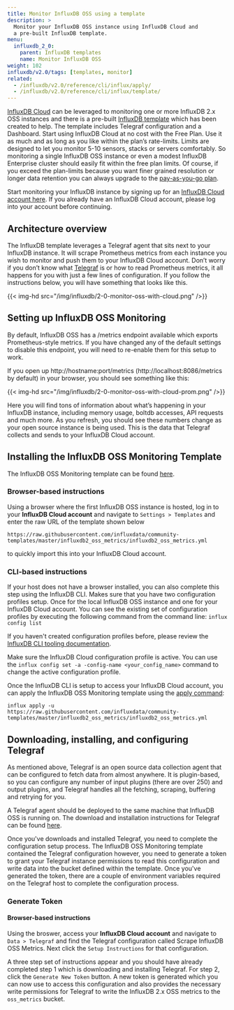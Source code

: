 ```yaml
---
title: Monitor InfluxDB OSS using a template
description: >
  Monitor your InfluxDB OSS instance using InfluxDB Cloud and
  a pre-built InfluxDB template.
menu:
  influxdb_2_0:
    parent: InfluxDB templates
    name: Monitor InfluxDB OSS
weight: 102
influxdb/v2.0/tags: [templates, monitor]
related:
  - /influxdb/v2.0/reference/cli/influx/apply/
  - /influxdb/v2.0/reference/cli/influx/template/
---
```


[InfluxDB Cloud](/influxdb/cloud/) can be leveraged to monitoring one or more InfluxDB 2.x OSS instances 
and there is a pre-built [InfluxDB template](https://github.com/influxdata/community-templates/tree/master/influxdb2_oss_metrics) 
which has been created to help.  The template includes Telegraf configuration and a Dashboard.  Start using InfluxDB Cloud at no cost with 
the Free Plan. Use it as much and as long as you like within the plan’s rate-limits. Limits are designed to let you monitor 5-10 sensors, 
stacks or servers comfortably. So monitoring a single InfluxDB OSS instance or even a modest InfluxDB Enterprise cluster should easily fit 
within the free plan limits.  Of course, if you exceed the plan-limits because you want finer grained resolution or longer data retention you can always 
upgrade to the [pay-as-you-go plan](/influxdb/cloud/account-management/pricing-plans/#usage-based-plan).

Start monitoring your InfluxDB instance by signing up for an [InfluxDB Cloud account here](https://cloud2.influxdata.com/signup).  If you already have 
an InfluxDB Cloud account, please log into your account before continuing.

## Architecture overview
The InfluxDB template leverages a Telegraf agent that sits next to your InfluxDB instance. 
It will scrape Prometheus metrics from each instance you wish to monitor and push them to your InfluxDB Cloud account.
Don’t worry if you don’t know what [Telegraf](/telegraf/) is or how to read Prometheus metrics, it all happens for you with just a few lines of configuration. 
If you follow the instructions below, you will have something that looks like this.

{{< img-hd src="/img/influxdb/2-0-monitor-oss-with-cloud.png" />}}

## Setting up InfluxDB OSS Monitoring
By default, InfluxDB OSS has a /metrics endpoint available which exports Prometheus-style metrics. 
If you have changed any of the default settings to disable this endpoint, you will need to re-enable them for this setup to work.

If you open up http://hostname:port/metrics (http://localhost:8086/metrics by default) in your browser, you should see something like this:

{{< img-hd src="/img/influxdb/2-0-monitor-oss-with-cloud-prom.png" />}}

Here you will find tons of information about what’s happening in your InfluxDB instance, including memory usage, boltdb accesses, API requests 
and much more. As you refresh, you should see these numbers change as your open source instance is being used. This is the data that Telegraf collects
and sends to your InfluxDB Cloud account. 

## Installing the InfluxDB OSS Monitoring Template
The InfluxDB OSS Monitoring template can be found [here](https://github.com/influxdata/community-templates/tree/master/influxdb2_oss_metrics).

### Browser-based instructions
Using a browser where the first InfluxDB OSS instance is hosted, 
log in to your **InfluxDB Cloud account** and navigate to `Settings > Templates` and enter the raw URL of the template shown below

`https://raw.githubusercontent.com/influxdata/community-templates/master/influxdb2_oss_metrics/influxdb2_oss_metrics.yml`

to quickly import this into your InfluxDB Cloud account.

### CLI-based instructions
If your host does not have a browser installed, you can also complete this step using the InfluxDB CLI. 
Makes sure that you have two configuration profiles setup. Once for the local InfluxDB OSS instance and one for your InfluxDB Cloud account. You can see
the existing set of configuration profiles by executing the following command from the command line:
`influx config list`

If you haven't created configuration profiles before, please review the [InfluxDB CLI tooling documentation](influxdb/v2.0/reference/cli/influx/config/). 

Make sure the InfluxDB Cloud configuration profile is active. You can use the `influx config set -a -config-name <your_config_name>` command to 
change the active configuration profile.

Once the InfluxDB CLI is setup to access your InfluxDB Cloud account, you can apply the
InfluxDB OSS Monitoring template using the [apply command](/influxdb/v2.0/influxdb-templates/use/#apply-a-template-from-a-url/):

`influx apply -u https://raw.githubusercontent.com/influxdata/community-templates/master/influxdb2_oss_metrics/influxdb2_oss_metrics.yml`


## Downloading, installing, and configuring Telegraf
As mentioned above, Telegraf is an open source data collection agent that can be configured to fetch data from almost anywhere. 
It is plugin-based, so you can configure any number of input plugins (there are over 250) and output plugins, and Telegraf handles 
all the fetching, scraping, buffering and retrying for you. 

A Telegraf agent should be deployed to the same machine that InfluxDB OSS is running on. 
The download and installation instructions for Telegraf can be found [here](/telegraf/latest/introduction/).

Once you've downloads and installed Telegraf, you need to complete the configuration setup process.  The InfluxDB OSS Monitoring template contained the
Telegraf configuration however, you need to generate a token to grant your Telegraf instance permissions to read this configuration and 
write data into the bucket defined within the template. Once you've generated the token, there are a couple of environment variables required on
the Telegraf host to complete the configuration process.

### Generate Token

#### Browser-based instructions
Using the broswer, access your **InfluxDB Cloud account** and navigate to `Data > Telegraf` and find the Telegraf configuration called Scrape InfluxDB OSS Metrics. 
Next click the `Setup Instructions` for that configuration.

A three step set of instructions appear and you should have already completed step 1 which is downloading and installing Telegraf.
For step 2, click the `Generate New Token` button.  A new token is generated which you can now use to access this configuration and also 
provides the necessary write permissions for Telegraf to write the InfluxDB 2.x OSS metrics to the `oss_metrics` bucket.

